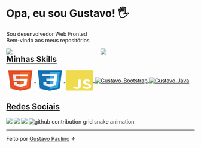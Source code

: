 # Opa, eu sou Gustavo! 🖐️
Sou desenvolvedor Web Fronted <br>
Bem-vindo aos meus repositórios <br>
<div>
  <a href="https://github.com/gustavpf08">
  <img width="50%" align="right" src="https://github-readme-stats.vercel.app/api?username=gustavpf08&show_icons=true&theme=github_dark&include_all_commits=true&count_private=true"/>
  <img width="50%" align="right" src="https://github-readme-stats.vercel.app/api/top-langs/?username=gustavpf08&layout=compact&langs_count=4&theme=github_dark"/>
</div>
    
<h2>Minhas Skills</h2>
    <div>
      <img align="center" alt="Gustavo-HTML" height="55" width="75" src="https://raw.githubusercontent.com/devicons/devicon/master/icons/html5/html5-original.svg">
      <img align="center" alt="Gustavo-CSS" height="55" width="75" src="https://raw.githubusercontent.com/devicons/devicon/master/icons/css3/css3-original.svg">
      <img align="center" alt="Gustavo-Js" height="55" width="75" src="https://raw.githubusercontent.com/devicons/devicon/master/icons/javascript/javascript-plain.svg">
      <img align="center" alt="Gustavo-Bootstrap" height="55" width="75" src="https://cdn.jsdelivr.net/gh/devicons/devicon/icons/bootstrap/bootstrap-plain.svg"/> 
      <img align="center" alt="Gustavo-Java" height="55" width="75" src="https://cdn.jsdelivr.net/gh/devicons/devicon/icons/java/java-original.svg"/>
    </div>
</div>

<h2>Redes Sociais</h2>
  <div style="">
    <a href="https://www.linkedin.com/in/gustavo-paulino-713071265/" target="_blank"><img src="https://img.shields.io/badge/LinkedIn-0077B5?style=for-the-badge&logo=linkedin&logoColor=white" target="_blank"></a>
    <a href = "mailto:gustapf08@gmail.com"><img src="https://img.shields.io/badge/-Gmail-%23333?style=for-the-badge&logo=gmail&logoColor=white" target="_blank"></a>
    <a href="https://github.com/gustavpf08/"><img height="30" src="https://img.shields.io/badge/GitHub-100000?style=for-the-badge&logo=github&logoColor=white"></a>
    <picture>
      <source media="(prefers-color-scheme: dark)" srcset="https://raw.githubusercontent.com/gustavfp08/gustavpf08/output/github-contribution-grid-snake-dark.svg">
      <source media="(prefers-color-scheme: light)" srcset="https://raw.githubusercontent.com/gustavpf08/gustavpf08/output/github-contribution-grid-snake.svg">
      <img alt="github contribution grid snake animation" src="https://raw.githubusercontent.com/gustavpf08/gustavpf08/output/github-contribution-grid-snake.svg">
    </picture>
  </div>

  
-----------------------------------------------------------------------------------------------------------------------------------------------------------------------------------------

Feito por <a href="https://www.linkedin.com/in/gustavo-paulino-713071265/">Gustavo Paulino</a> :fleur_de_lis:
